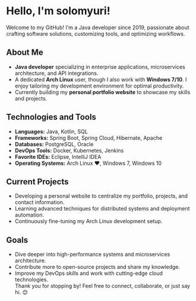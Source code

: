 # Hello, I'm solomyuri!
Welcome to my GitHub!
I'm a Java developer since 2019, passionate about crafting software solutions, customizing tools, and optimizing workflows.  
## About Me
- **Java developer** specializing in enterprise applications, microservices architecture, and API integrations.  
- A dedicated **Arch Linux** user, though I also work with **Windows 7/10**. I enjoy tailoring my development environment for optimal productivity.  
- Currently building my **personal portfolio website** to showcase my skills and projects.  
## Technologies and Tools
- **Languages:** Java, Kotlin, SQL  
- **Frameworks:** Spring Boot, Spring Cloud, Hibernate, Apache  
- **Databases:** PostgreSQL, Oracle  
- **DevOps Tools:** Docker, Kubernetes, Jenkins  
- **Favorite IDEs:** Eclipse, IntelliJ IDEA  
- **Operating Systems:** Arch Linux ❤️, Windows 7, Windows 10  
## Current Projects
- Developing a personal website to centralize my portfolio, projects, and contact information.  
- Learning advanced techniques for distributed systems and deployment automation.  
- Continuously fine-tuning my Arch Linux development setup.  
## Goals
- Dive deeper into high-performance systems and microservices architecture.  
- Contribute more to open-source projects and share my knowledge.  
- Improve my DevOps skills and work with cutting-edge cloud technologies.  
Thank you for stopping by! Feel free to connect, collaborate, or just say hi. 😊  
